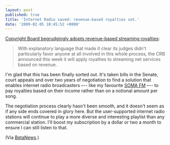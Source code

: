 ```yaml
---
layout: post
published: true
title: 'Internet Radio saved: revenue-based royalties set.'
date: '2009-02-05 10:45:52 +0000'
---
```


[Copyright Board begrudgingly adopts revenue-based streaming royalties](http://www.betanews.com/article/Copyright_Board_begrudgingly_adopts_revenuebased_streaming_royalties/1233268577):

> With explanatory language that made it clear its judges didn't
> particularly favor anyone at all involved in this whole process, the
> CRB announced this week it will apply royalties to streaming net
> services based on revenue.

I'm glad that this has been finally sorted out. It's taken bills in the
Senate, court appeals and over two years of negotiation to find a
solution that enables internet radio broadcasters –-- like my favourite
[SOMA FM](http://somafm.com/) –-- to pay royalties based on their income
rather than on a notional amount per song.

The negotiation process clearly hasn't been smooth, and it doesn't seem
as if any side ends covered in glory here. But the user-supported
internet radio stations will continue to play a more diverse and
interesting playlist than any commercial station. I'll boost my
subscription by a dollar or two a month to ensure I can still listen to
that.

(Via [BetaNews](http://www.betanews.com).)
